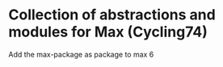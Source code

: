 Collection of abstractions and modules for Max (Cycling74)
==========
Add the max-package as package to max 6
